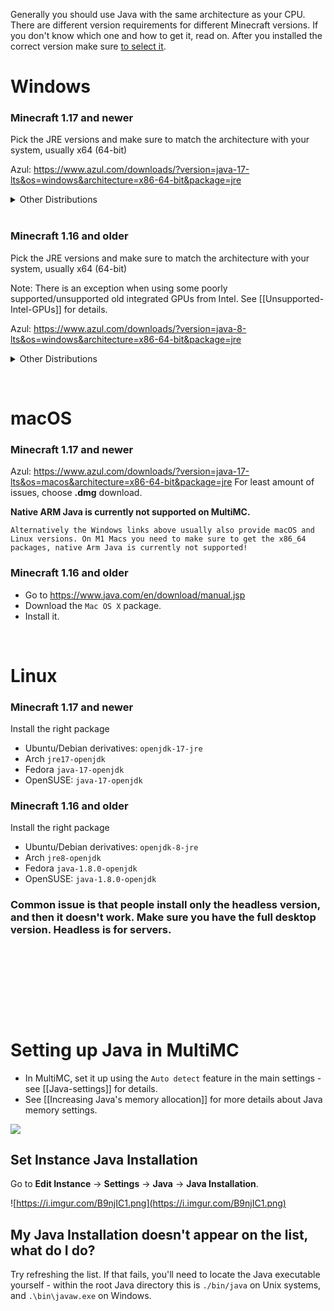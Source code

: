 Generally you should use Java with the same architecture as your CPU. There are different version requirements for different Minecraft versions.
If you don't know which one and how to get it, read on. After you installed the correct version make sure [to select it](#setting-up-java-in-multimc).

# Windows  
    
### **Minecraft 1.17 and newer**

Pick the JRE versions and make sure to match the architecture with your system, usually x64 (64-bit)

Azul: <https://www.azul.com/downloads/?version=java-17-lts&os=windows&architecture=x86-64-bit&package=jre>
<details>
<summary>Other Distributions</summary>

* Eclipse Temurin: <https://adoptium.net/temurin/releases/?version=17>
  * Select in the dropdowns "Windows" "x64" "JRE" and "17"
* Microsoft OpenJDK: <https://docs.microsoft.com/en-gb/java/openjdk/download>
* Oracle: <https://www.oracle.com/java/technologies/downloads/#java17>
</details>   
&nbsp;

### **Minecraft 1.16 and older**

Pick the JRE versions and make sure to match the architecture with your system, usually x64 (64-bit)

Note: There is an exception when using some poorly supported/unsupported old integrated GPUs from Intel. See [[Unsupported-Intel-GPUs]] for details.

Azul: <https://www.azul.com/downloads/?version=java-8-lts&os=windows&architecture=x86-64-bit&package=jre>
<details>
  <summary>Other Distributions</summary>

* Eclipse Temurin: <https://adoptium.net/temurin/releases/?version=8>
  * Select in the dropdowns "Windows" "x64" "JRE" and "8"
* Java.com: <https://www.java.com/en/download/manual.jsp>
  * Make sure to download only the "_Windows Offline (x64)_" installer as Online can cause installation issues.  
![](https://cdn.discordapp.com/attachments/404818598541000704/681278632811036714/correct-windows-java.png)
</details>

&nbsp;

#  macOS #  

### **Minecraft 1.17 and newer**


Azul: <https://www.azul.com/downloads/?version=java-17-lts&os=macos&architecture=x86-64-bit&package=jre>
For least amount of issues, choose **.dmg** download.

**Native ARM Java is currently not supported on MultiMC.**

` Alternatively the Windows links above usually also provide macOS and Linux versions. On M1 Macs you need to make sure to get the x86_64 packages, native Arm Java is currently not supported! `


### **Minecraft 1.16 and older**

* Go to <https://www.java.com/en/download/manual.jsp>
* Download the `Mac OS X` package.
* Install it.

&nbsp;

# Linux


### **Minecraft 1.17 and newer**

Install the right package
* Ubuntu/Debian derivatives: `openjdk-17-jre`
* Arch `jre17-openjdk`
* Fedora `java-17-openjdk`
* OpenSUSE: `java-17-openjdk`





### **Minecraft 1.16 and older**

Install the right package

* Ubuntu/Debian derivatives: `openjdk-8-jre`
* Arch `jre8-openjdk`
* Fedora `java-1.8.0-openjdk`
* OpenSUSE: `java-1.8.0-openjdk`

### **Common issue is that people install only the headless version, and then it doesn't work. Make sure you have the full desktop version. Headless is for servers.**

&nbsp;


&nbsp;


&nbsp;


&nbsp;
# Setting up Java in MultiMC

* In MultiMC, set it up using the `Auto detect` feature in the main settings - see [[Java-settings]] for details.
* See [[Increasing Java's memory allocation]] for more details about Java memory settings.

![](https://cdn.discordapp.com/attachments/531598137790562305/575378380573114378/unknown.png)

## Set Instance Java Installation

Go to **Edit Instance** -> **Settings** -> **Java** -> **Java Installation**.

![https://i.imgur.com/B9njIC1.png](https://i.imgur.com/B9njIC1.png)

## My Java Installation doesn't appear on the list, what do I do?

Try refreshing the list. If that fails, you'll need to locate the Java executable yourself - within the root Java directory this is `./bin/java` on Unix systems, and `.\bin\javaw.exe` on Windows.
